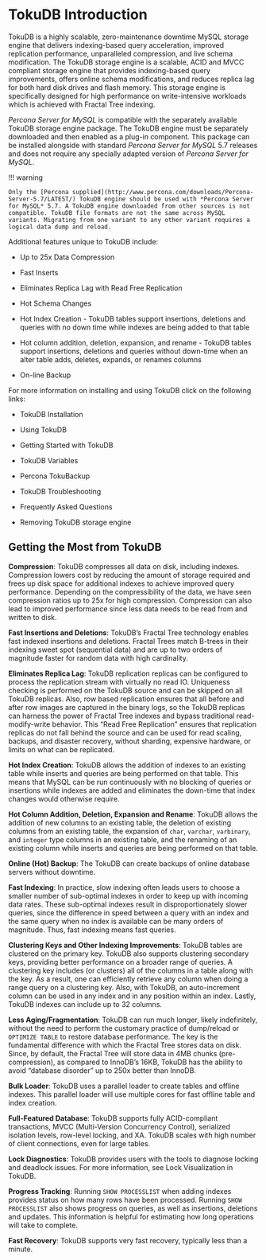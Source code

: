 # TokuDB Introduction

TokuDB is a highly scalable, zero-maintenance downtime MySQL storage engine that delivers indexing-based query acceleration, improved replication performance, unparalleled compression, and live schema modification. The TokuDB storage engine is a scalable, ACID and MVCC compliant storage engine that provides indexing-based query improvements, offers online schema modifications, and reduces replica lag for both hard disk drives and flash memory. This storage engine is specifically designed for high performance on write-intensive workloads which is achieved with Fractal Tree indexing.

*Percona Server for MySQL* is compatible with the separately available TokuDB storage engine package. The TokuDB engine must be separately downloaded and then enabled as a plug-in component. This package can be installed alongside with standard *Percona Server for MySQL* 5.7 releases and does not require any specially adapted version of *Percona Server for MySQL*.

!!! warning

    Only the [Percona supplied](http://www.percona.com/downloads/Percona-Server-5.7/LATEST/) TokuDB engine should be used with *Percona Server for MySQL* 5.7. A TokuDB engine downloaded from other sources is not compatible. TokuDB file formats are not the same across MySQL variants. Migrating from one variant to any other variant requires a logical data dump and reload.

Additional features unique to TokuDB include:

* Up to 25x Data Compression

* Fast Inserts

* Eliminates Replica Lag with Read Free Replication

* Hot Schema Changes


* Hot Index Creation - TokuDB tables support insertions, deletions and queries with no down time while indexes are being added to that table


* Hot column addition, deletion, expansion, and rename - TokuDB tables support insertions, deletions and queries without down-time when an alter table adds, deletes, expands, or renames columns


* On-line Backup

For more information on installing and using TokuDB click on the following links:


* TokuDB Installation


* Using TokuDB


* Getting Started with TokuDB


* TokuDB Variables


* Percona TokuBackup


* TokuDB Troubleshooting


* Frequently Asked Questions


* Removing TokuDB storage engine


## Getting the Most from TokuDB

**Compression**: TokuDB compresses all data on disk, including indexes. Compression lowers cost by reducing the amount of storage required and frees up disk space for additional indexes to achieve improved query performance. Depending on the compressibility of the data, we have seen compression ratios up to 25x for high compression. Compression can also lead to improved performance since less data needs to be read from and written to disk.

**Fast Insertions and Deletions**: TokuDB’s Fractal Tree technology enables fast indexed insertions and deletions. Fractal Trees match B-trees in their indexing sweet spot (sequential data) and are up to two orders of magnitude faster for random data with high cardinality.

**Eliminates Replica Lag**: TokuDB replication replicas can be configured to process the replication stream with virtually no read IO. Uniqueness checking is performed on the TokuDB source and can be skipped on all TokuDB replicas. Also, row based replication ensures that all before and after row images are captured in the binary logs, so the TokuDB replicas can harness the power of Fractal Tree indexes and bypass traditional read-modify-write behavior. This “Read Free Replication” ensures that replication replicas do not fall behind the source and can be used for read scaling, backups, and disaster recovery, without sharding, expensive hardware, or limits on what can be replicated.

**Hot Index Creation**: TokuDB allows the addition of indexes to an existing table while inserts and queries are being performed on that table. This means that MySQL can be run continuously with no blocking of queries or insertions while indexes are added and eliminates the down-time that index changes would otherwise require.

**Hot Column Addition, Deletion, Expansion and Rename**: TokuDB allows the addition of new columns to an existing table, the deletion of existing columns from an existing table, the expansion of `char`, `varchar`, `varbinary`, and `integer` type columns in an existing table, and the renaming of an existing column while inserts and queries are being performed on that table.

**Online (Hot) Backup**: The TokuDB can create backups of online database servers without downtime.

**Fast Indexing**: In practice, slow indexing often leads users to choose a smaller number of sub-optimal indexes in order to keep up with incoming data rates. These sub-optimal indexes result in disproportionately slower queries, since the difference in speed between a query with an index and the same query when no index is available can be many orders of magnitude. Thus, fast indexing means fast queries.

**Clustering Keys and Other Indexing Improvements**: TokuDB tables are clustered on the primary key. TokuDB also supports clustering secondary keys, providing better performance on a broader range of queries. A clustering key includes (or clusters) all of the columns in a table along with the key. As a result, one can efficiently retrieve any column when doing a range query on a clustering key. Also, with TokuDB, an auto-increment column can be used in any index and in any position within an index. Lastly, TokuDB indexes can include up to 32 columns.

**Less Aging/Fragmentation**: TokuDB can run much longer, likely indefinitely, without the need to perform the customary practice of dump/reload or `OPTIMIZE TABLE` to restore database performance. The key is the fundamental difference with which the Fractal Tree stores data on disk. Since, by default, the Fractal Tree will store data in 4MB chunks (pre-compression), as compared to InnoDB’s 16KB, TokuDB has the ability to avoid “database disorder” up to 250x better than InnoDB.

**Bulk Loader**: TokuDB uses a parallel loader to create tables and offline indexes. This parallel loader will use multiple cores for fast offline table and index creation.

**Full-Featured Database**: TokuDB supports fully ACID-compliant transactions, MVCC (Multi-Version Concurrency Control), serialized isolation levels, row-level locking, and XA. TokuDB scales with high number of client connections, even for large tables.

**Lock Diagnostics**: TokuDB provides users with the tools to diagnose locking and deadlock issues. For more information, see Lock Visualization in TokuDB.

**Progress Tracking**: Running `SHOW PROCESSLIST` when adding indexes provides status on how many rows have been processed. Running `SHOW PROCESSLIST` also shows progress on queries, as well as insertions, deletions and updates. This information is helpful for estimating how long operations will take to complete.

**Fast Recovery**: TokuDB supports very fast recovery, typically less than a minute.
